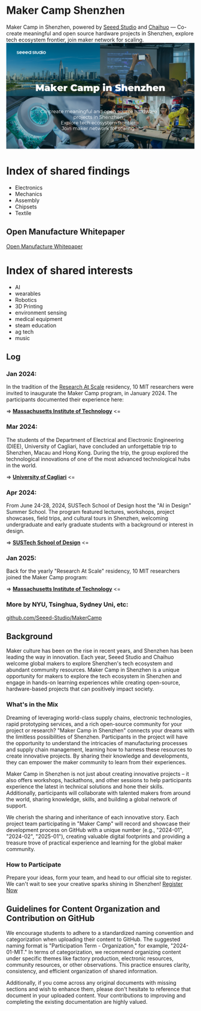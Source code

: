 # Maker Camp Shenzhen

Maker Camp in Shenzhen, powered by [Seeed Studio](https://www.seeed.cc/) and [Chaihuo](https://seeed-studio.github.io/MakerCamp/Chaihuo) — Co-create meaningful and open source hardware projects in Shenzhen, explore tech ecosystem frontier, join maker network for scaling.
<img src="./images/campcover.png" width="800"  alt="MakerCamp">

# Index of shared findings 
- Electronics
- Mechanics
- Assembly 
- Chipsets
- Textile
## Open Manufacture Whitepaper
[Open Manufacture Whitepaper](./Chaihuo/open%20manufacture%20whitepaper/open%20manufacture%20whitepaper.md)


# Index of shared interests
- AI
- wearables
- Robotics
- 3D Printing
- environment sensing
- medical equipment
- steam education
- ag tech
- music

## Log

### Jan 2024:

In the tradition of the [Research At Scale](https://www.media.mit.edu/posts/research-at-scale) residency, 10 MIT researchers were invited to inaugurate the Maker Camp program, in January 2024.
The participants documented their experience here:

=> **[Massachusetts Institute of Technology](https://seeed-studio.github.io/MakerCamp/2024-01-MIT/)** <=

### Mar 2024:

The students of the Department of Electrical and Electronic Engineering (DIEE), University of Cagliari, have concluded an unforgettable trip to Shenzhen, Macau and Hong Kong. During the trip, the group explored the technological innovations of one of the most advanced technological hubs in the world.

=> **[University of Cagliari](https://github.com/Seeed-Studio/MakerCamp/tree/main/2024-03-Uni%20of%20Cagliari)** <=

### Apr 2024:

From June 24-28, 2024, SUSTech School of Design host the "AI in Design" Summer School. The program featured lectures, workshops, project showcases, field trips, and cultural tours in Shenzhen, welcoming undergraduate and early graduate students with a background or interest in design. 

=> **[SUSTech School of Design](https://github.com/Seeed-Studio/MakerCamp/tree/main/2024-04-AI%20in%20Design%20Summer%20School)** <=

### Jan 2025:

Back for the yearly "Research At Scale" residency, 10 MIT researchers joined the Maker Camp program:

=> **[Massachusetts Institute of Technology](https://seeed-studio.github.io/MakerCamp/2025-01-MIT/)** <=


### More by NYU, Tsinghua, Sydney Uni, etc:

[github.com/Seeed-Studio/MakerCamp](https://github.com/Seeed-Studio/MakerCamp/)

## Background

Maker culture has been on the rise in recent years, and Shenzhen has been leading the way in innovation. Each year, Seeed Studio and Chaihuo welcome global makers to explore Shenzhen's tech ecosystem and abundant community resources. Maker Camp in Shenzhen is a unique opportunity for makers to explore the tech ecosystem in Shenzhen and engage in hands-on learning experiences while creating open-source, hardware-based projects that can positively impact society.

### What's in the Mix

Dreaming of leveraging world-class supply chains, electronic technologies, rapid prototyping services, and a rich open-source community for your project or research? "Maker Camp in Shenzhen" connects your dreams with the limitless possibilities of Shenzhen. Participants in the project will have the opportunity to understand the intricacies of manufacturing processes and supply chain management, learning how to harness these resources to create innovative projects. By sharing their knowledge and developments, they can empower the maker community to learn from their experiences.

Maker Camp in Shenzhen is not just about creating innovative projects – it also offers workshops, hackathons, and other sessions to help participants experience the latest in technical solutions and hone their skills. Additionally, participants will collaborate with talented makers from around the world, sharing knowledge, skills, and building a global network of support.

We cherish the sharing and inheritance of each innovative story. Each project team participating in "Maker Camp" will record and showcase their development process on GitHub with a unique number (e.g., "2024-01", "2024-02", "2025-01"), creating valuable digital footprints and providing a treasure trove of practical experience and learning for the global maker community.

### How to Participate

Prepare your ideas, form your team, and head to our official site to register. We can't wait to see your creative sparks shining in Shenzhen!
[Register Now](https://docs.google.com/forms/d/e/1FAIpQLSdXlkyAb32d16tQf1__ss0lvE2C10uMQIRHlClN_iUuXE2a4A/viewform?usp=sf_link)

## Guidelines for Content Organization and Contribution on GitHub

We encourage students to adhere to a standardized naming convention and categorization when uploading their content to GitHub. The suggested naming format is "Participation Term - Organization," for example, "2024-01-MIT." In terms of categorization, we recommend organizing content under specific themes like factory production, electronic resources, community resources, or other observations. This practice ensures clarity, consistency, and efficient organization of shared information.

Additionally, if you come across any original documents with missing sections and wish to enhance them, please don't hesitate to reference that document in your uploaded content. Your contributions to improving and completing the existing documentation are highly valued.
